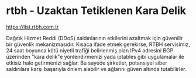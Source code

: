 # rtbh - Uzaktan Tetiklenen Kara Delik
https://list.rtbh.com.tr

Dağıtık Hizmet Reddi (DDoS) saldırılarının etkilerini azaltmak için güvenilir bir güvenlik mekanizmasıdır. Kısaca ifade etmek gerekirse, RTBH servisimiz, 24 saat boyunca kötü niyetli trafiği belirlenmiş olan IPv4 adresini BGP üzerinden "kara delik"e yönlendirmenizi yada iptables gibi uygulamalar ile etkisiz hale getirmenizi sağlar. Bu sayede şirketler, potansiyel siber saldırılara karşı başarıyla önlem alabilir ve ağlarını güven altında tutabilirler.
